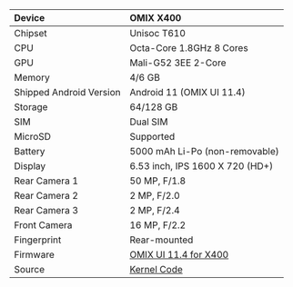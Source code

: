 | Device                 | OMIX X400                                            |
| :---------------------- | :---------------------------------------------------------------|
| Chipset                 | Unisoc T610                      |
| CPU                     | Octa-Core 1.8GHz 8 Cores
| GPU                     | Mali-G52 3EE 2-Core                                            |
| Memory                  | 4/6 GB                                                        |
| Shipped Android Version |Android 11 (OMIX UI 11.4)                                                   
| Storage                 | 64/128 GB                                        |
| SIM                     | Dual SIM                             |
| MicroSD                 | Supported                                                   |
| Battery                 | 5000 mAh Li-Po (non-removable)                                  |
| Display                 | 6.53 inch, IPS 1600 X 720 (HD+)
| Rear Camera 1           | 50 MP, F/1.8                  |
| Rear Camera 2           | 2 MP, F/2.0                  |
| Rear Camera 3           | 2 MP, F/2.4                      |
| Front Camera            | 16 MP, F/2.2                           |
| Fingerprint             | Rear-mounted 
| Firmware                |  [OMIX UI 11.4 for X400](https://github.com/omixmobile/firmware/releases/tag/V11.4.2_X400)   | 
| Source                  |  [Kernel Code](https://github.com/omixmobile/omix_x400_kernel)   | 
